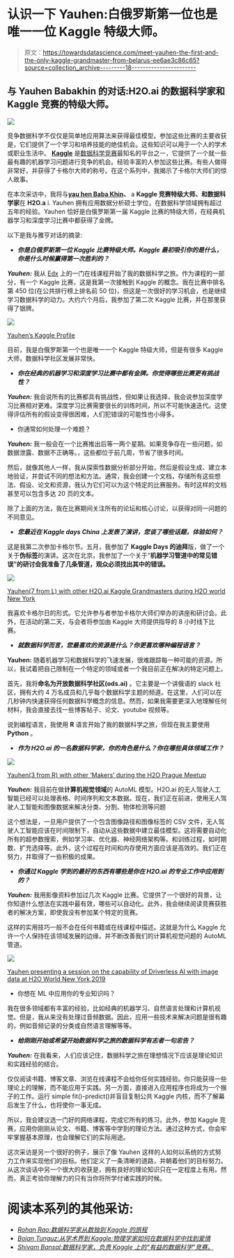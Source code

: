 # 认识一下 Yauhen:白俄罗斯第一位也是唯一一位 Kaggle 特级大师。

> 原文：<https://towardsdatascience.com/meet-yauhen-the-first-and-the-only-kaggle-grandmaster-from-belarus-ee6ae3c86c65?source=collection_archive---------18----------------------->

## 与 Yauhen Babakhin 的对话:H2O.ai 的数据科学家和 Kaggle 竞赛的特级大师。

![](img/3f16a98f1a5b85e34a551582f26eaede.png)

竞争数据科学不仅仅是简单地应用算法来获得最佳模型。参加这些比赛的主要收获是，它们提供了一个学习和培养技能的绝佳机会。这些知识可以用于一个人的学术或职业生活中。 [**Kaggle**](https://www.kaggle.com/) 是[数据科学竞赛](/top-competitive-data-science-platforms-other-than-kaggle-2995e9dad93c)最知名的平台之一，它提供了一个就一些最有趣的机器学习问题进行竞争的机会。经验丰富的人参加这些比赛。有些人做得非常好，并获得了卡格尔大师的称号。在这个系列中，我揭示了卡格尔大师们的惊人故事。

在本次采访中，我将与[**yau hen Baba Khin**](https://www.kaggle.com/ybabakhin)**、** a **Kaggle 竞赛特级大师、**和**数据科学家**在 **H2O.a** i. Yauhen 拥有应用数据分析硕士学位，在数据科学领域拥有超过五年的经验。Yauhen 恰好是白俄罗斯第一届 Kaggle 比赛的特级大师，在经典机器学习和深度学习比赛中都获得了金牌。

以下是我与雅亨对话的摘录:

*   ***你是白俄罗斯第一位 Kaggle 比赛特级大师。Kaggle 最初吸引你的是什么，你是什么时候赢得第一次胜利的？***

***Yauhen:*** 我从 [Edx](https://www.edx.org/course/the-analytics-edge) 上的一门在线课程开始了我的数据科学之旅。作为课程的一部分，有一个 Kaggle 比赛，这是我第一次接触到 Kaggle 的概念。我在比赛中排名第 450 位(在公共排行榜上排名前 50 位)，但这是一次很好的学习机会，也是继续学习数据科学的动力。大约六个月后，我参加了第二次 Kaggle 比赛，并在那里获得了银牌。

![](img/3eb54a23949130ca241dc191f7b85fcd.png)

[Yauhen’s Kaggle Profile](https://www.kaggle.com/ybabakhin/competitions)

目前，我是白俄罗斯第一个也是唯一一个 Kaggle 特级大师，但是有很多 Kaggle 大师，数据科学社区发展非常快。

*   ***你在经典的机器学习和深度学习比赛中都有金牌。你觉得哪些比赛更有挑战性？***

***Yauhen:*** 我会说所有的比赛都具有挑战性，但如果让我选择，我会说参加深度学习比赛相对更难。深度学习比赛需要很长的训练时间，所以不可能快速迭代。这使得评估所有的假设变得很困难，人们犯错误的可能性也小得多。

*   你通常如何处理一个难题？

***Yauhen:*** 我一般会在一个比赛推出后等一两个星期。如果竞争存在一些问题，如数据泄露、数据不正确等。，这些都位于前几周，节省了很多时间。

然后，就像其他人一样，我从探索性数据分析部分开始，然后是假设生成、建立本地验证，并尝试不同的想法和方法。通常，我会创建一个文档，存储所有这些想法、假设、论文和资源，我认为它们可以为这个特定的比赛服务。有时这样的文档甚至可以包含多达 20 页的文本。

除了上面的方法，我在比赛期间关注所有的论坛和核心讨论，以获得对同一问题的不同意见。

*   ***您最近在 Kaggle days China 上发表了演讲，您谈了哪些话题，体验如何？***

这是我第二次参加卡格尔节。五月，我参加了 **Kaggle Days 的迪拜**版，做了一个关于**伪标签**的演讲。这次在北京，我参加了一个关于“**机器学习管道中的常见错误”的研讨会我准备了几条管道，观众必须找出其中的错误。**

![](img/49b7536036d698a8860a89134db178ff.png)

[Yauhen(7 from L) with other H2O.ai Kaggle Grandmasters during H2O world New York](https://youtu.be/NPJ7ORvcmU4)

我喜欢卡格尔日的形式。它允许参与者参加卡格尔大师们举办的讲座和研讨会。此外，在活动的第二天，与会者将参加由 Kaggle 大师提供指导的 8 小时线下比赛。

*   ***就数据科学而言，您最喜欢的资源是什么？你更喜欢哪种编程语言？***

**Yauhen:** 随着机器学习和数据科学的飞速发展，很难跟踪每一种可能的资源。所以，我试着把自己限制在一个特定的领域或者一个我目前正在解决的特定问题上。

首先，我将**命名为开放数据科学社区(ods.ai)** 。它主要是一个讲俄语的 slack 社区，拥有大约 4 万名成员和几乎每个数据科学主题的频道。在这里，人们可以在几秒钟内快速获得任何数据科学概念的信息。然而，如果我需要更深入地理解任何材料，我会直接去找一些博客帖子、论文、youtube 视频等。

说到编程语言，我使用 **R** 语言开始了我的数据科学之旅，但现在我主要使用 **Python** 。

*   ***作为 H2O.ai 的一名数据科学家，你的角色是什么？你在哪些具体领域工作？***

![](img/03f118c2590e6acd0961b7caeab487ee.png)

[Yauhen(3 from R) with other ‘Makers’ during the H2O Prague Meetup](https://www.meetup.com/Prague-Artificial-Intelligence-Deep-Learning/photos/30367865/485045809/)

***Yauhen:*** 我目前在做**计算机视觉领域**的 AutoML 模型。H2O.ai 的无人驾驶人工智能已经可以处理表格、时间序列和文本数据。现在，我们正在前进，使用无人驾驶人工智能和图像数据来解决分类、分割、物体检测等问题

这个想法是，一旦用户提供了一个包含图像路径和图像标签的 CSV 文件，无人驾驶人工智能应该在时间限制下，自动从这些数据中建立最佳模型。这将需要自动化所有的超参数搜索，例如学习率、优化器、神经网络架构等。和训练过程，如时期数、扩充选择等。此外，这个过程在时间和内存使用方面应该是高效的。我们正在努力，并取得了一些积极的成果。

*   ***你通过 Kaggle 学到的最好的东西有哪些是你在 H2O.ai 的专业工作中应用到的？***

***Yauhen:*** 我用影像资料参加过几次 Kaggle 比赛。它提供了一个很好的背景，让你知道什么想法在实践中最有效，哪些可以自动化。此外，我会继续阅读竞赛获胜者的解决方案，即使我没有参加某个特定的竞赛。

这样的实用技巧一般不会在任何书籍或在线课程中描述。这就是为什么 Kaggle 允许一个人保持在该领域发展的边缘，并不断改善我们的计算机视觉问题的 AutoML 管道。

![](img/5881aeb604602019c43ca73147c43835.png)

[Yauhen presenting a session on the capability of Driverless AI with image data at H2O World New York,2019](https://youtu.be/gRraEabTX3o)

*   你想在 ML 中应用你的专业知识吗？

我在很多领域都有丰富的经验，比如经典的机器学习、自然语言处理和计算机视觉。但是，我从来没有处理过音频数据。因此，应用一些技术来解决问题是很有趣的，例如音频记录的分类或自然语言理解等等。

*   ***给刚刚开始或希望开始数据科学之旅的数据科学有志者一句忠告？***

***Yauhen:*** 在我看来，人们应该记住，数据科学之旅在理想情况下应该是理论知识和实践经验的结合。

仅仅阅读书籍、博客文章、浏览在线课程不会给你任何实践经验。你只能获得一些理论上的理解，而不能应用于实践。另一方面，直接进入应用程序也将成为一个猴子的工作。运行 simple fit()-predict()并盲目复制公共 Kaggle 内核，而不了解幕后发生了什么，也将使你一事无成。

所以，我会建议选一门好的网络课程，完成它所有的练习。此外，参加 Kaggle 竞赛，应用你刚刚从论文、书籍、博客等中学到的理论方法。通过这种方式，你会牢牢掌握基本原理，也会理解它们的实际用途。

这次采访是另一个很好的例子，展示了像 Yauhen 这样的人如何以系统的方式努力工作来实现他们的目标。他们定义了一条清晰的道路，并朝着他们的目标努力。从这次谈话中另一个很大的收获是，拥有良好的理论知识只在一定程度上有用。然而，真正考验你理解力的只有当你将所学付诸实践的时候。

# 阅读本系列的其他采访:

*   [*Rohan Rao:数据科学家从数独到 Kaggle 的旅程*](/a-data-scientists-journey-from-sudoku-to-kaggle-120876b7fa33)
*   [*Bojan Tunguz:从学术界到 Kaggle:物理学家如何在数据科学中找到爱情*](/from-academia-to-kaggle-how-a-physicist-found-love-in-data-science-d57bdc500d04)
*   [*Shivam Bansal:数据科学家，负责 Kaggle 上的“有益的数据科学”竞赛。*](/the-data-scientist-who-rules-the-data-science-for-good-competitions-on-kaggle-ab436595a29f)